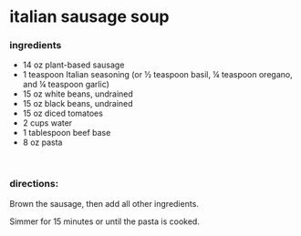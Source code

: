 # italian sausage soup

### ingredients
- 14 oz plant-based sausage
- 1 teaspoon Italian seasoning (or ½ teaspoon basil, ¼ teaspoon oregano, and ¼ teaspoon garlic)
- 15 oz white beans, undrained
- 15 oz black beans, undrained
- 15 oz diced tomatoes
- 2 cups water
- 1 tablespoon beef base
- 8 oz pasta

<br>

### directions:

Brown the sausage, then add all other ingredients.

Simmer for 15 minutes or until the pasta is cooked.
